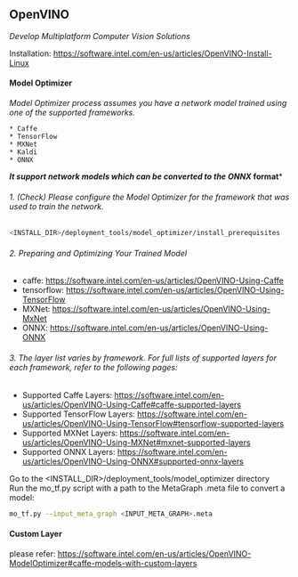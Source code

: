 ## OpenVINO

*Develop Multiplatform Computer Vision Solutions*

Installation: https://software.intel.com/en-us/articles/OpenVINO-Install-Linux


#### Model Optimizer

*Model Optimizer process assumes you have a network model trained using one of the supported frameworks.*
```
* Caffe
* TensorFlow
* MXNet
* Kaldi
* ONNX
```
***It support network models which can be converted to the ONNX* format***

###### 1. (Check) Please configure the Model Optimizer for the framework that was used to train the network. 
```bash
<INSTALL_DIR>/deployment_tools/model_optimizer/install_prerequisites
```
###### 2. Preparing and Optimizing Your Trained Model
* caffe: https://software.intel.com/en-us/articles/OpenVINO-Using-Caffe
* tensorflow: https://software.intel.com/en-us/articles/OpenVINO-Using-TensorFlow
* MXNet: https://software.intel.com/en-us/articles/OpenVINO-Using-MxNet
* ONNX: https://software.intel.com/en-us/articles/OpenVINO-Using-ONNX

###### 3. The layer list varies by framework. For full lists of supported layers for each framework, refer to the following pages:
* Supported Caffe Layers: https://software.intel.com/en-us/articles/OpenVINO-Using-Caffe#caffe-supported-layers
* Supported TensorFlow Layers: https://software.intel.com/en-us/articles/OpenVINO-Using-TensorFlow#tensorflow-supported-layers
* Supported MXNet Layers: https://software.intel.com/en-us/articles/OpenVINO-Using-MXNet#mxnet-supported-layers
* Supported ONNX Layers: https://software.intel.com/en-us/articles/OpenVINO-Using-ONNX#supported-onnx-layers


Go to the <INSTALL_DIR>/deployment_tools/model_optimizer directory <br>
Run the mo_tf.py script with a path to the MetaGraph .meta file to convert a model: <br>
```bash
mo_tf.py --input_meta_graph <INPUT_META_GRAPH>.meta
```


#### Custom Layer
please refer: https://software.intel.com/en-us/articles/OpenVINO-ModelOptimizer#caffe-models-with-custom-layers
